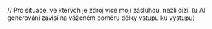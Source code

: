 // Pro situace, ve kterých je zdroj více mojí zásluhou, nežli cízí. (u AI generování závisí na váženém poměru délky vstupu ku výstupu)
